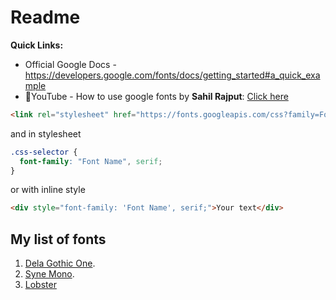 # Readme

**Quick Links:**
- Official Google Docs - https://developers.google.com/fonts/docs/getting_started#a_quick_example
- 💙YouTube - How to use google fonts by **Sahil Rajput**: [Click here](https://www.youtube.com/watch?v=dabN4yZs9ac)

```html
<link rel="stylesheet" href="https://fonts.googleapis.com/css?family=Font+Name" />
```

and in stylesheet

```css
.css-selector {
  font-family: "Font Name", serif;
}
```

or with inline style

```html
<div style="font-family: 'Font Name', serif;">Your text</div>
```

## My list of fonts

1. [Dela Gothic One](https://fonts.google.com/specimen/Dela+Gothic+One?preview.text_type=custom#standard-styles).
2. [Syne Mono](https://fonts.google.com/specimen/Syne+Mono?preview.text_type=custom).
3. [Lobster](https://fonts.google.com/specimen/Lobster?preview.text_type=custom)
